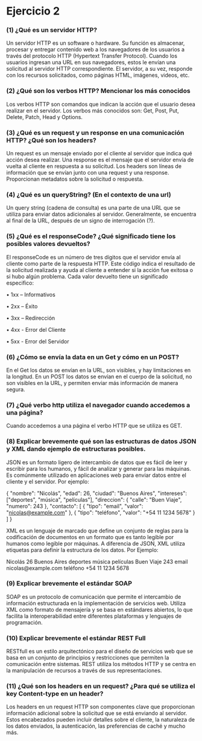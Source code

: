 # Ejercicio 2


### (1) ¿Qué es un servidor HTTP?

Un servidor HTTP es un software o hardware. Su función es almacenar, procesar y entregar contenido web a los navegadores de los usuarios a través del protocolo HTTP (Hypertext Transfer Protocol). Cuando los usuarios ingresan una URL en sus navegadores, estos le envían una solicitud al servidor HTTP correspondiente. El servidor, a su vez, responde con los recursos solicitados, como páginas HTML, imágenes, videos, etc.

### (2)	¿Qué son los verbos HTTP? Mencionar los más conocidos

Los verbos HTTP son comandos que indican la acción que el usuario desea realizar en el servidor.
Los verbos más conocidos son: Get, Post, Put, Delete, Patch, Head y Options.

### (3)	¿Qué es un request y un response en una comunicación HTTP? ¿Qué son los headers?

Un request es un mensaje enviado por el cliente al servidor que indica qué acción desea realizar. Una response es el mensaje que el servidor envía de vuelta al cliente en respuesta a su solicitud. Los headers son líneas de información que se envían junto con una request y una response. Proporcionan metadatos sobre la solicitud o respuesta.

### (4)	¿Qué es un queryString? (En el contexto de una url)

Un query string (cadena de consulta) es una parte de una URL que se utiliza para enviar datos adicionales al servidor. Generalmente, se encuentra al final de la URL, después de un signo de interrogación (?).

### (5)	¿Qué es el responseCode? ¿Qué significado tiene los posibles valores devueltos?

El responseCode es un número de tres dígitos que el servidor envía al cliente como parte de la respuesta HTTP. Este código indica el resultado de la solicitud realizada y ayuda al cliente a entender si la acción fue exitosa o si hubo algún problema. Cada valor devuelto tiene un significado especifico:

•	1xx – Informativos

•	2xx – Éxito

•	3xx – Redirección

•	4xx - Error del Cliente

•	5xx - Error del Servidor

### (6)	¿Cómo se envía la data en un Get y cómo en un POST? 

En el Get los datos se envían en la URL, son visibles, y hay limitaciones en la longitud. En un POST los datos se envían en el cuerpo de la solicitud, no son visibles en la URL, y permiten enviar más información de manera segura.

### (7)	¿Qué verbo http utiliza el navegador cuando accedemos a una página?

Cuando accedemos a una página el verbo HTTP que se utiliza es GET.

### (8)	Explicar brevemente qué son las estructuras de datos JSON y XML dando ejemplo de estructuras posibles.

JSON es un formato ligero de intercambio de datos que es fácil de leer y escribir para los humanos, y fácil de analizar y generar para las máquinas. Es comúnmente utilizado en aplicaciones web para enviar datos entre el cliente y el servidor. Por ejemplo:

{
  "nombre": "Nicolás",
  "edad": 26,
  "ciudad": "Buenos Aires",
  "intereses": ["deportes", "música", "películas"],
  "direccion": {
    "calle": "Buen Viaje",
    "numero": 243
  },
  "contacto": [
    {
      "tipo": "email",
      "valor": "nicolas@example.com"
    },
    {
      "tipo": "teléfono",
      "valor": "+54 11 1234 5678"
    }
  ]
}


XML es un lenguaje de marcado que define un conjunto de reglas para la codificación de documentos en un formato que es tanto legible por humanos como legible por máquinas. A diferencia de JSON, XML utiliza etiquetas para definir la estructura de los datos. Por Ejemplo:


<persona>
  <nombre>Nicolás</nombre>
  <edad>26</edad>
  <ciudad>Buenos Aires</ciudad>
  <intereses>
    <interes>deportes</interes>
    <interes>música</interes>
    <interes>películas</interes>
  </intereses>
  <direccion>
    <calle>Buen Viaje</calle>
    <numero>243</numero>
  </direccion>
  <contacto>
    <item>
      <tipo>email</tipo>
      <valor>nicolas@example.com</valor>
    </item>
    <item>
      <tipo>teléfono</tipo>
      <valor>+54 11 1234 5678</valor>
    </item>
  </contacto>
</persona>

### (9)	Explicar brevemente el estándar SOAP

SOAP es un protocolo de comunicación que permite el intercambio de información estructurada en la implementación de servicios web. Utiliza XML como formato de mensajería y se basa en estándares abiertos, lo que facilita la interoperabilidad entre diferentes plataformas y lenguajes de programación.

### (10) Explicar brevemente el estándar REST Full

RESTfull es un estilo arquitectónico para el diseño de servicios web que se basa en un conjunto de principios y restricciones que permiten la comunicación entre sistemas. REST utiliza los métodos HTTP y se centra en la manipulación de recursos a través de sus representaciones.

### (11)	¿Qué son los headers en un request? ¿Para qué se utiliza el key Content-type en un header?

Los headers en un request HTTP son componentes clave que proporcionan información adicional sobre la solicitud que se está enviando al servidor. Estos encabezados pueden incluir detalles sobre el cliente, la naturaleza de los datos enviados, la autenticación, las preferencias de caché y mucho más. 